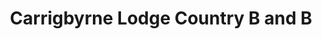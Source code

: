 ---
title: "Carrigbyrne Lodge Country B and B"
address: "Raheenakennedy Carrigbyrne New Ross Co. Wexford"
tel: "(051)428741"
county: "Wexford"
category: "Guesthouses"
type: "Content"
lat: "52.39271088"
lng: "-6.808188096"
---